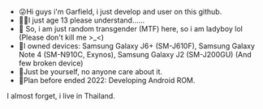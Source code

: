 - 😜Hi guys i'm Garfield, i just develop and user on this github.
- 🤷‍♂️I just age 13 please understand......
- 🤞 So, i am just random transgender (MTF) here, so i am ladyboy lol (Please don't kill me >_<)
- 📱I owned devices: Samsung Galaxy J6+ (SM-J610F), Samsung Galaxy Note 4 (SM-N910C, Exynos), Samsung Galaxy J2 (SM-J200GU) (And few broken device)
- 💖Just be yourself, no anyone care about it.
- 🎯Plan before ended 2022: Developing Android ROM.

I almost forget, i live in Thailand.

<!---
FuseMCDEV/FuseMCDEV is a ✨ special ✨ repository because its `README.md` (this file) appears on your GitHub profile.
You can click the Preview link to take a look at your changes.
--->
